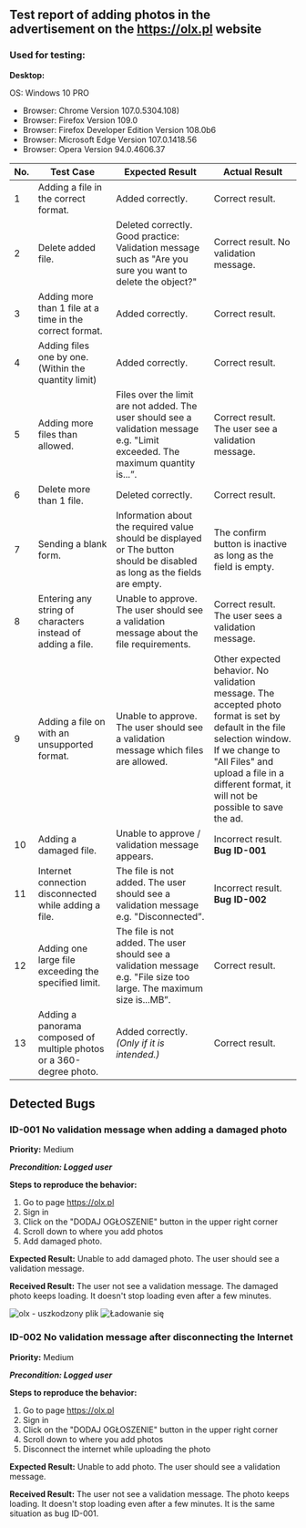 ## Test report of adding photos in the advertisement on the https://olx.pl website ##


### Used for testing: ###

**Desktop:**

OS: Windows 10 PRO

 - Browser: Chrome Version 107.0.5304.108)
 - Browser: Firefox Version 109.0
 - Browser: Firefox Developer Edition Version 108.0b6
 - Browser: Microsoft Edge Version 107.0.1418.56
 - Browser: Opera Version 94.0.4606.37

| No. |	Test Case | Expected Result | Actual Result |
|----|----|----|----|
|1 |Adding a file in the correct format.|Added correctly.|Correct result. |
|2 |Delete added file. |Deleted correctly. Good practice: Validation message such as "Are you sure you want to delete the object?"|Correct result. No validation message.|
|3 |Adding more than 1 file at a time in the correct format. |Added correctly.|Correct result. |
|4 |Adding files one by one. (Within the quantity limit)	|Added correctly.|Correct result. |
|5 |Adding more files than allowed.|Files over the limit are not added. The user should see a validation message e.g. "Limit exceeded. The maximum quantity is...”. |Correct result. The user see a validation message. |
|6 |Delete more than 1 file.	|Deleted correctly. |Correct result. |
|7 |Sending a blank form. |Information about the required value should be displayed or The button should be disabled as long as the fields are empty.|The confirm button is inactive as long as the field is empty. |
|8 |Entering any string of characters instead of adding a file. |Unable to approve. The user should see a validation message about the file requirements.|Correct result. The user sees a validation message. |
|9 |Adding a file on with an unsupported format.|Unable to approve. The user should see a validation message which files are allowed. |Other expected behavior. No validation message. The accepted photo format is set by default in the file selection window.  If we change to "All Files" and upload a file in a different format, it will not be possible to save the ad.|   
|10 |Adding a damaged file.|Unable to approve / validation message appears.|Incorrect result. **Bug ID-001**  |
|11 |Internet connection disconnected while adding a file. |The file is not added. The user should see a validation message e.g. "Disconnected”. |Incorrect result. **Bug ID-002**  |
|12 |Adding one large file exceeding the specified limit.	|The file is not added. The user should see a validation message e.g. "File size too large. The maximum size is...MB”. |Correct result. |
|13 |Adding a panorama composed of multiple photos or a 360-degree photo.	|Added correctly. _(Only if it is intended.)_  |Correct result. | 


## Detected Bugs ##

### ID-001 No validation message when adding a damaged photo ###

**Priority:** Medium

**_Precondition: Logged user_**

**Steps to reproduce the behavior:**

1. Go to page https://olx.pl
2. Sign in
3. Click on the "DODAJ OGŁOSZENIE" button in the upper right corner
4. Scroll down to where you add photos
5. Add damaged photo.

**Expected Result:** Unable to add damaged photo. The user should see a validation message.

**Received Result:** The user not see a validation message. The damaged photo keeps loading. It doesn't stop loading even after a few minutes.

![olx - uszkodzony plik](https://user-images.githubusercontent.com/118970045/216030907-74da2ad7-8d90-415a-be9e-ed3ccda92bd4.png)
![Ładowanie się](https://user-images.githubusercontent.com/118970045/216031915-c8d79aa6-3e49-4fca-8f0d-afd37188acc2.gif)



### ID-002 No validation message after disconnecting the Internet ###

**Priority:** Medium

**_Precondition: Logged user_**

**Steps to reproduce the behavior:**

1. Go to page https://olx.pl
2. Sign in
3. Click on the "DODAJ OGŁOSZENIE" button in the upper right corner
4. Scroll down to where you add photos
5. Disconnect the internet while uploading the photo

**Expected Result:** Unable to add photo. The user should see a validation message.

**Received Result:** The user not see a validation message. The photo keeps loading. It doesn't stop loading even after a few minutes.
It is the same situation as bug ID-001.


